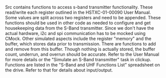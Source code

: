 Src contains functions to access s-band transmitter functionality. These read/write each register outlined in the HSTXC-01-00090 User Manual.
Some values are split across two registers and need to be appended. These functions should be used in other code as needed to configure and get housekeeping 
data from the S-Band transmitter. Since we don't have the actual hardware, i2c and spi communication has 
to be mocked using CMock. Other simulated aspects include the register "memory" and the buffer, which stores data prior to transmission. There are functions to add and remove from this buffer. Though nothing is actually stored, the buffer count, underrun, and overrun should be accurate.
Refer to the User Manual for more details or the "Simulate an S-Band transmitter" task in clickup. Functions are listed in the "S-Band and 
UHF Functions List" spreadsheet on the drive. Refer to that for details about input/output.
